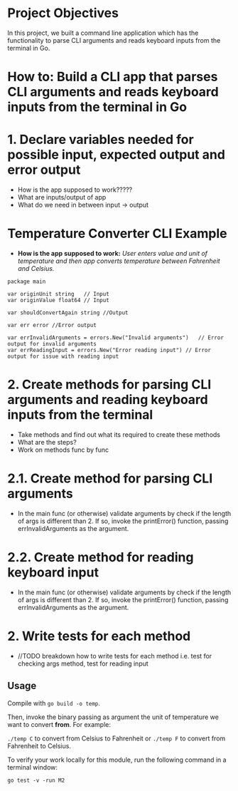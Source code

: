 # Project Objectives

In this project, we built a command line application which has the functionality to parse 
CLI arguments and reads keyboard inputs from the terminal in Go.

# How to: Build a CLI app that parses CLI arguments and reads keyboard inputs from the terminal in Go

# 1. Declare variables needed for possible input, expected output and error output
- How is the app supposed to work?????
- What are inputs/output of app
- What do we need in between input -> output 

# Temperature Converter CLI Example

- **How is the app supposed to work:**
*User enters value and unit of temperature and then app converts temperature between Fahrenheit 
and Celsius.*

```
package main

var originUnit string	// Input
var originValue float64	// Input

var shouldConvertAgain string //Output

var err error //Error output

var errInvalidArguments = errors.New("Invalid arguments")	// Error output for invalid arguments
var errReadingInput = errors.New("Error reading input")	// Error output for issue with reading input
```

# 2. Create methods for parsing CLI arguments and reading keyboard inputs from the terminal 
- Take methods and find out what its required to create these methods
- What are the steps?
- Work on methods func by func

#   2.1. Create method for parsing CLI arguments 
- In the main func (or otherwise) validate arguments by check if the length of args 
is different than 2. If so, invoke the printError() function, passing errInvalidArguments
as the argument.
        
#   2.2. Create method for reading keyboard input
- In the main func (or otherwise) validate arguments by check if the length of args 
is different than 2. If so, invoke the printError() function, passing errInvalidArguments
as the argument.


# 2. Write tests for each method
- //TODO breakdown how to write tests for each method i.e. test for checking args method, 
test for reading input

## Usage

Compile with `go build -o temp`.

Then, invoke the binary passing as argument the unit of temperature we want to convert **from**.
For example:

`./temp C` to convert from Celsius to Fahrenheit or `./temp F` to convert from Fahrenheit to Celsius.

To verify your work locally for this module, run the following command in a terminal window: 

`go test -v -run M2`
